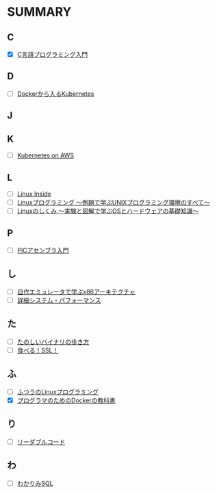 # SUMMARY
## C
- [x] [C言語プログラミング入門](https://github.com/thetaru/memorandum/tree/master/Summary/clang)
## D
- [ ] [Dockerから入るKubernetes](https://github.com/thetaru/memorandum/tree/master/Summary/DockerIntoKubernetes)
## J
## K
- [ ] [Kubernetes on AWS](https://github.com/thetaru/memorandum/tree/master/Summary/KubernetesOnAws)
## L
- [ ] [Linux Inside](https://github.com/thetaru/memorandum/tree/master/Summary/LinuxInside)
- [ ] [Linuxプログラミング 〜例題で学ぶUNIXプログラミング環境のすべて〜]()
- [ ] [Linuxのしくみ ～実験と図解で学ぶOSとハードウェアの基礎知識～]()
## P
- [ ] [PICアセンブラ入門](https://github.com/thetaru/memorandum/tree/master/Summary/PIC_Assembler)
## し
- [ ] [自作エミュレータで学ぶx86アーキテクチャ](https://github.com/thetaru/memorandum/tree/master/Summary/)
- [ ] [詳細システム・パフォーマンス](https://github.com/thetaru/memorandum/tree/master/Summary/SystemPerformance)
## た
- [ ] [たのしいバイナリの歩き方](https://github.com/thetaru/memorandum/tree/master/Summary/EnjoyBinary)
- [ ] [食べる！SSL！]()
## ふ
- [ ] [ふつうのLinuxプログラミング](https://github.com/thetaru/memorandum/tree/master/Summary/FutsuNoLinuxProgramming)
- [x] [プログラマのためのDockerの教科書](https://github.com/thetaru/memorandum/tree/master/Summary/programmer_docker)
## り
- [ ] [リーダブルコード](https://github.com/thetaru/memorandum/tree/master/Summary/ReadableCode)
## わ
- [ ] [わかりみSQL](https://github.com/thetaru/memorandum/tree/master/Summary/wakarimi_SQL)
